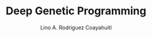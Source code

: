 ---
paperId: 31
author: Lino A. Rodriguez Coayahuitl
publicationauthor: Rodriguez Coayahuitl, L. A.
title: Deep Genetic Programming
pdf: --
poster: Poster_Lino_Rodriguez
alt: --
type: Poster
topic: Applications
link: https://doi.org/10.52591/lxai2019061512
conference: icml
year: 2019
tags: icml-2019-ab
location: California, USA
---